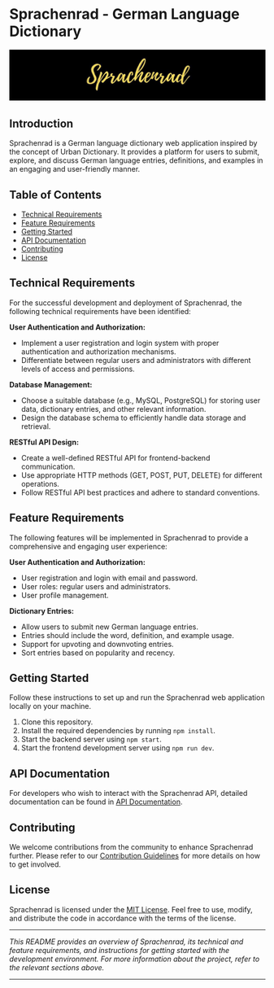 # Sprachenrad - German Language Dictionary

![Sprachenrad Logo](banner.png)

## Introduction

Sprachenrad is a German language dictionary web application inspired by the concept of Urban Dictionary. It provides a platform for users to submit, explore, and discuss German language entries, definitions, and examples in an engaging and user-friendly manner.

## Table of Contents

- [Technical Requirements](#technical-requirements)
- [Feature Requirements](#feature-requirements)
- [Getting Started](#getting-started)
- [API Documentation](#api-documentation)
- [Contributing](#contributing)
- [License](#license)

## Technical Requirements

For the successful development and deployment of Sprachenrad, the following technical requirements have been identified:

**User Authentication and Authorization:**
- Implement a user registration and login system with proper authentication and authorization mechanisms.
- Differentiate between regular users and administrators with different levels of access and permissions.

**Database Management:**
- Choose a suitable database (e.g., MySQL, PostgreSQL) for storing user data, dictionary entries, and other relevant information.
- Design the database schema to efficiently handle data storage and retrieval.

**RESTful API Design:**
- Create a well-defined RESTful API for frontend-backend communication.
- Use appropriate HTTP methods (GET, POST, PUT, DELETE) for different operations.
- Follow RESTful API best practices and adhere to standard conventions.

<!-- Continue listing the technical requirements -->

## Feature Requirements

The following features will be implemented in Sprachenrad to provide a comprehensive and engaging user experience:

**User Authentication and Authorization:**
- User registration and login with email and password.
- User roles: regular users and administrators.
- User profile management.

**Dictionary Entries:**
- Allow users to submit new German language entries.
- Entries should include the word, definition, and example usage.
- Support for upvoting and downvoting entries.
- Sort entries based on popularity and recency.

<!-- Continue listing the feature requirements -->

## Getting Started

Follow these instructions to set up and run the Sprachenrad web application locally on your machine.

1. Clone this repository.
2. Install the required dependencies by running `npm install`.
3. Start the backend server using `npm start`.
4. Start the frontend development server using `npm run dev`.

## API Documentation

For developers who wish to interact with the Sprachenrad API, detailed documentation can be found in [API Documentation](link-to-api-documentation).

## Contributing

We welcome contributions from the community to enhance Sprachenrad further. Please refer to our [Contribution Guidelines](link-to-contribution-guidelines) for more details on how to get involved.

## License

Sprachenrad is licensed under the [MIT License](link-to-license). Feel free to use, modify, and distribute the code in accordance with the terms of the license.

---

*This README provides an overview of Sprachenrad, its technical and feature requirements, and instructions for getting started with the development environment. For more information about the project, refer to the relevant sections above.*

---

